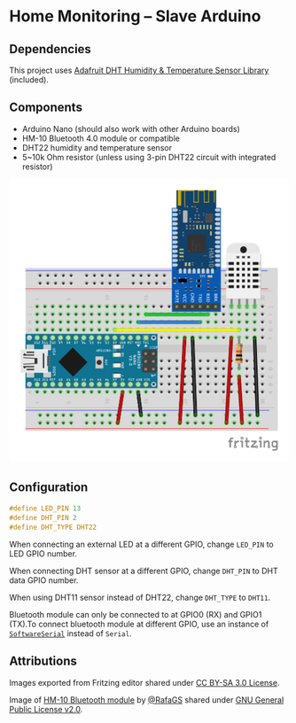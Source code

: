 # Home Monitoring – Slave Arduino

## Dependencies

This project uses [Adafruit DHT Humidity & Temperature Sensor Library](https://github.com/adafruit/DHT-sensor-library)
(included).

## Components

* Arduino Nano (should also work with other Arduino boards)
* HM-10 Bluetooth 4.0 module or compatible
* DHT22 humidity and temperature sensor
* 5~10k Ohm resistor (unless using 3-pin DHT22 circuit with integrated resistor)

![Breadboard](https://raw.githubusercontent.com/sczerwinski/home-monitoring-slave/develop/images/home-monitoring-slave.png)

## Configuration

```c
#define LED_PIN 13
#define DHT_PIN 2
#define DHT_TYPE DHT22
```

When connecting an external LED at a different GPIO, change `LED_PIN` to LED GPIO number.

When connecting DHT sensor at a different GPIO, change `DHT_PIN` to DHT data GPIO number.

When using DHT11 sensor instead of DHT22, change `DHT_TYPE` to `DHT11`.

Bluetooth module can only be connected to at GPIO0 (RX) and GPIO1 (TX).To connect bluetooth module at different GPIO,
use an instance of [`SoftwareSerial`](https://www.arduino.cc/en/Reference/SoftwareSerialConstructor) instead of `Serial`.

## Attributions

Images exported from Fritzing editor shared under [CC BY-SA 3.0 License](https://creativecommons.org/licenses/by-sa/3.0/).

Image of [HM-10 Bluetooth module](https://github.com/RafaGS/Fritzing/blob/master/Bluetooth%20HM-10.fzpz)
by [@RafaGS](https://github.com/RafaGS) shared under
[GNU General Public License v2.0](https://github.com/RafaGS/Fritzing/blob/master/LICENSE).
